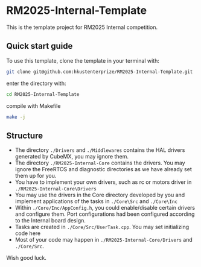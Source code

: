 # RM2025-Internal-Template

This is the template project for RM2025 Internal competition.

## Quick start guide

To use this template, clone the template in your terminal with:

```bash
git clone git@github.com:hkustenterprize/RM2025-Internal-Template.git
```

enter the directory with:

```bash
cd RM2025-Internal-Template
```

compile with Makefile

```bash
make -j
```

## Structure

- The directory `./Drivers` and `./Middlewares` contains the HAL drivers generated by CubeMX, you may ignore them.
- The directory `./RM2025-Internal-Core` contains the drivers. You may ignore the FreeRTOS and diagnostic directories as we have already set them up for you.
- You have to implement your own drivers, such as rc or motors driver in `./RM2025-Internal-Core\Drivers`
- You may use the drivers in the Core directory developed by you and implement applications of the tasks in `./Core\Src` and `./Core\Inc`
- Within `./Core/Inc/AppConfig.h`, you could enable/disable certain drivers and configure them. Port configurations had been configured according to the Internal board design.
- Tasks are created in `./Core/Src/UserTask.cpp`. You may set initializing code here
- Most of your code may happen in `./RM2025-Internal-Core/Drivers` and `./Core/Src`.

Wish good luck.
